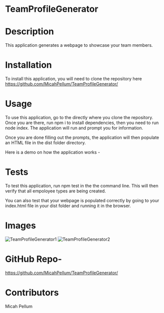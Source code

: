 # TeamProfileGenerator

# Description

This application generates a webpage to showcase your team members. 

# Installation
To install this application, you will need to clone the repository here https://github.com/MicahPellum/TeamProfileGenerator/

# Usage
To use this application, go to the directly where you clone the repository. Once you are there, run npm i to install dependencies, then you need to run node index. The application will run and prompt you for information. 

Once you are done filling out the prompts, the application will then populate an HTML file in the dist folder directory. 

Here is a demo on how the application works -

# Tests
To test this application, run npm test in the the command line. This will then verify that all empoloyee types are being created. 

You can also test that your webpage is populated correctly by going to your index.html file in your dist folder and running it in the browser. 

# Images
![TeamProfileGenerator1](https://user-images.githubusercontent.com/72360277/118378330-528fb580-b590-11eb-81a8-47ce31f3597d.PNG)
![TeamProfileGenerator2](https://user-images.githubusercontent.com/72360277/118378333-56233c80-b590-11eb-82f2-e1a244e1372f.PNG)


# GitHub Repo-
https://github.com/MicahPellum/TeamProfileGenerator/

# Contributors
Micah Pellum
